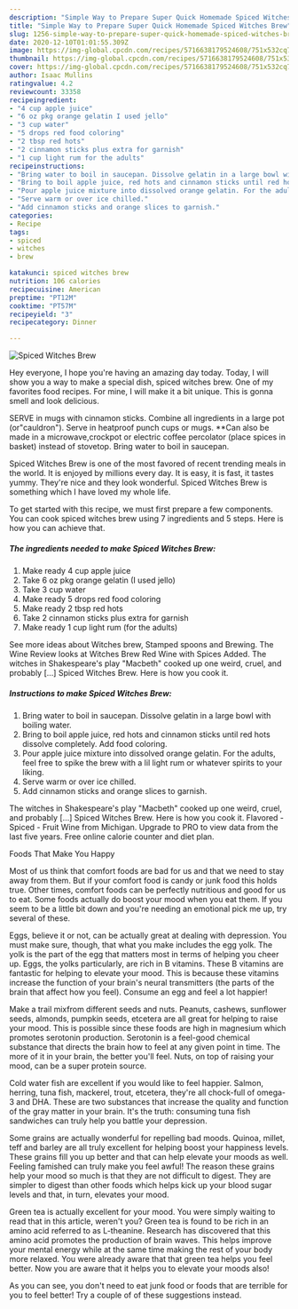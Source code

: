 ```yaml
---
description: "Simple Way to Prepare Super Quick Homemade Spiced Witches Brew"
title: "Simple Way to Prepare Super Quick Homemade Spiced Witches Brew"
slug: 1256-simple-way-to-prepare-super-quick-homemade-spiced-witches-brew
date: 2020-12-10T01:01:55.309Z
image: https://img-global.cpcdn.com/recipes/5716638179524608/751x532cq70/spiced-witches-brew-recipe-main-photo.jpg
thumbnail: https://img-global.cpcdn.com/recipes/5716638179524608/751x532cq70/spiced-witches-brew-recipe-main-photo.jpg
cover: https://img-global.cpcdn.com/recipes/5716638179524608/751x532cq70/spiced-witches-brew-recipe-main-photo.jpg
author: Isaac Mullins
ratingvalue: 4.2
reviewcount: 33358
recipeingredient:
- "4 cup apple juice"
- "6 oz pkg orange gelatin I used jello"
- "3 cup water"
- "5 drops red food coloring"
- "2 tbsp red hots"
- "2 cinnamon sticks plus extra for garnish"
- "1 cup light rum for the adults"
recipeinstructions:
- "Bring water to boil in saucepan. Dissolve gelatin in a large bowl with boiling water."
- "Bring to boil apple juice, red hots and cinnamon sticks until red hots dissolve completely. Add food coloring."
- "Pour apple juice mixture into dissolved orange gelatin. For the adults, feel free to spike the brew with a lil light rum or whatever spirits to your liking."
- "Serve warm or over ice chilled."
- "Add cinnamon sticks and orange slices to garnish."
categories:
- Recipe
tags:
- spiced
- witches
- brew

katakunci: spiced witches brew 
nutrition: 106 calories
recipecuisine: American
preptime: "PT12M"
cooktime: "PT57M"
recipeyield: "3"
recipecategory: Dinner

---
```



![Spiced Witches Brew](https://img-global.cpcdn.com/recipes/5716638179524608/751x532cq70/spiced-witches-brew-recipe-main-photo.jpg)

Hey everyone, I hope you're having an amazing day today. Today, I will show you a way to make a special dish, spiced witches brew. One of my favorites food recipes. For mine, I will make it a bit unique. This is gonna smell and look delicious.

SERVE in mugs with cinnamon sticks. Combine all ingredients in a large pot (or&#34;cauldron&#34;). Serve in heatproof punch cups or mugs. **Can also be made in a microwave,crockpot or electric coffee percolator (place spices in basket) instead of stovetop. Bring water to boil in saucepan.

Spiced Witches Brew is one of the most favored of recent trending meals in the world. It is enjoyed by millions every day. It is easy, it is fast, it tastes yummy. They're nice and they look wonderful. Spiced Witches Brew is something which I have loved my whole life.


To get started with this recipe, we must first prepare a few components. You can cook spiced witches brew using 7 ingredients and 5 steps. Here is how you can achieve that.

<!--inarticleads1-->

##### The ingredients needed to make Spiced Witches Brew:

1. Make ready 4 cup apple juice
1. Take 6 oz pkg orange gelatin (I used jello)
1. Take 3 cup water
1. Make ready 5 drops red food coloring
1. Make ready 2 tbsp red hots
1. Take 2 cinnamon sticks plus extra for garnish
1. Make ready 1 cup light rum (for the adults)


See more ideas about Witches brew, Stamped spoons and Brewing. The Wine Review looks at Witches Brew Red Wine with Spices Added. The witches in Shakespeare&#39;s play &#34;Macbeth&#34; cooked up one weird, cruel, and probably […] Spiced Witches Brew. Here is how you cook it. 

<!--inarticleads2-->

##### Instructions to make Spiced Witches Brew:

1. Bring water to boil in saucepan. Dissolve gelatin in a large bowl with boiling water.
1. Bring to boil apple juice, red hots and cinnamon sticks until red hots dissolve completely. Add food coloring.
1. Pour apple juice mixture into dissolved orange gelatin. For the adults, feel free to spike the brew with a lil light rum or whatever spirits to your liking.
1. Serve warm or over ice chilled.
1. Add cinnamon sticks and orange slices to garnish.


The witches in Shakespeare&#39;s play &#34;Macbeth&#34; cooked up one weird, cruel, and probably […] Spiced Witches Brew. Here is how you cook it. Flavored - Spiced - Fruit Wine from Michigan. Upgrade to PRO to view data from the last five years. Free online calorie counter and diet plan. 

Foods That Make You Happy


Most of us think that comfort foods are bad for us and that we need to stay away from them. But if your comfort food is candy or junk food this holds true. Other times, comfort foods can be perfectly nutritious and good for us to eat. Some foods actually do boost your mood when you eat them. If you seem to be a little bit down and you're needing an emotional pick me up, try several of these.

Eggs, believe it or not, can be actually great at dealing with depression. You must make sure, though, that what you make includes the egg yolk. The yolk is the part of the egg that matters most in terms of helping you cheer up. Eggs, the yolks particularly, are rich in B vitamins. These B vitamins are fantastic for helping to elevate your mood. This is because these vitamins increase the function of your brain's neural transmitters (the parts of the brain that affect how you feel). Consume an egg and feel a lot happier!

Make a trail mixfrom different seeds and nuts. Peanuts, cashews, sunflower seeds, almonds, pumpkin seeds, etcetera are all great for helping to raise your mood. This is possible since these foods are high in magnesium which promotes serotonin production. Serotonin is a feel-good chemical substance that directs the brain how to feel at any given point in time. The more of it in your brain, the better you'll feel. Nuts, on top of raising your mood, can be a super protein source.

Cold water fish are excellent if you would like to feel happier. Salmon, herring, tuna fish, mackerel, trout, etcetera, they're all chock-full of omega-3 and DHA. These are two substances that increase the quality and function of the gray matter in your brain. It's the truth: consuming tuna fish sandwiches can truly help you battle your depression. 

Some grains are actually wonderful for repelling bad moods. Quinoa, millet, teff and barley are all truly excellent for helping boost your happiness levels. These grains fill you up better and that can help elevate your moods as well. Feeling famished can truly make you feel awful! The reason these grains help your mood so much is that they are not difficult to digest. They are simpler to digest than other foods which helps kick up your blood sugar levels and that, in turn, elevates your mood.

Green tea is actually excellent for your mood. You were simply waiting to read that in this article, weren't you? Green tea is found to be rich in an amino acid referred to as L-theanine. Research has discovered that this amino acid promotes the production of brain waves. This helps improve your mental energy while at the same time making the rest of your body more relaxed. You were already aware that that green tea helps you feel better. Now you are aware that it helps you to elevate your moods also!

As you can see, you don't need to eat junk food or foods that are terrible for you to feel better! Try  a  couple of  of  these  suggestions  instead.

